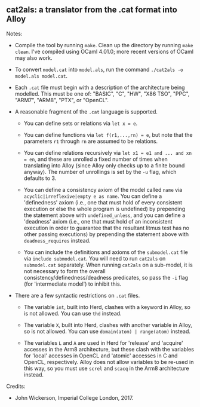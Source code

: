 cat2als: a translator from the .cat format into Alloy
-----------------------------------------------------

Notes:

- Compile the tool by running `make`. Clean up the directory by
  running `make clean`. I've compiled using OCaml 4.01.0; more recent
  versions of OCaml may also work.

- To convert `model.cat` into `model.als`, run the command `./cat2als
  -o model.als model.cat`.

- Each `.cat` file must begin with a description of the architecture
  being modelled. This must be one of: "BASIC", "C", "HW", "X86 TSO",
  "PPC", "ARM7", "ARM8", "PTX", or "OpenCL".

- A reasonable fragment of the `.cat` language is supported.

    - You can define sets or relations via `let x = e`.

    - You can define functions via `let f(r1,...,rn) = e`, but note
      that the parameters `r1` through `rn` are assumed to be
      relations.
	  
    - You can define relations recursively via `let x1 = e1 and
      ... and xn = en`, and these are unrolled a fixed number of times
      when translating into Alloy (since Alloy only checks up to a
      finite bound anyway). The number of unrollings is set by the
      `-u` flag, which defaults to 3.
	  
    - You can define a consistency axiom of the model called `name`
      via `acyclic|irreflexive|empty e as name`. You can define a
      'definedness' axiom (i.e., one that must hold of every
      consistent execution or else the whole program is undefined) by
      prepending the statement above with `undefined_unless`, and you
      can define a 'deadness' axiom (i.e., one that must hold of an
      inconsistent execution in order to guarantee that the resultant
      litmus test has no other passing executions) by prepending the
      statement above with `deadness_requires` instead.

    - You can include the definitions and axioms of the `submodel.cat`
      file via `include submodel.cat`. You will need to run `cat2als`
      on `submodel.cat` separately. When running `cat2als` on a
      sub-model, it is not necessary to form the overall
      consistency/definedness/deadness predicates, so pass the `-i`
      flag (for 'intermediate model') to inhibit this.

- There are a few syntactic restrictions on `.cat` files.

    - The variable `int`, built into Herd, clashes with a keyword in
      Alloy, so is not allowed. You can use `thd` instead.

    - The variable `X`, built into Herd, clashes with another variable
      in Alloy, so is not allowed. You can use `domain(atom) |
      range(atom)` instead.

    - The variables `L` and `A` are used in Herd for 'release' and
      'acquire' accesses in the Arm8 architecture, but these clash
      with the variables for 'local' accesses in OpenCL and 'atomic'
      accesses in C and OpenCL, respectively. Alloy does not allow
      variables to be re-used in this way, so you must use `screl` and
      `scacq` in the Arm8 architecture instead.

Credits:
- John Wickerson, Imperial College London, 2017.
